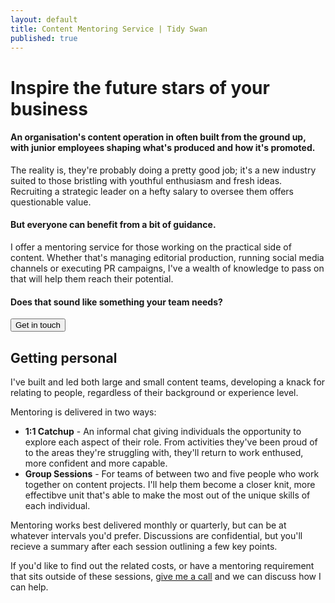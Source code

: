 ```yaml
---
layout: default
title: Content Mentoring Service | Tidy Swan
published: true
---
```


# Inspire the future stars of your business

#### An organisation's content operation in often built from the ground up, with junior employees shaping what's produced and how it's promoted.

The reality is, they're probably doing a pretty good job; it's a new industry suited to those bristling with youthful enthusiasm and fresh ideas. Recruiting a strategic leader on a hefty salary to oversee them offers questionable value.

#### But everyone can benefit from a bit of guidance.

I offer a mentoring service for those working on the practical side of content. Whether that's managing editorial production, running social media channels or executing PR campaigns, I've a wealth of knowledge to pass on that will help them reach their potential. 

#### Does that sound like something your team needs?

<a href="/contact"><button class="button">Get in touch</button></a>

## Getting personal

I've built and led both large and small content teams, developing a knack for relating to people, regardless of their background or experience level.

Mentoring is delivered in two ways:

- **1:1 Catchup** - An informal chat giving individuals the opportunity to explore each aspect of their role. From activities they've been proud of to the areas they're struggling with, they'll return to work enthused, more confident and more capable.
- **Group Sessions** - For teams of between two and five people who work together on content projects. I'll help them become a closer knit, more effectibve unit that's able to make the most out of the unique skills of each individual. 

Mentoring works best delivered monthly or quarterly, but can be at whatever intervals you'd prefer. Discussions are confidential, but you'll recieve a summary after each session outlining a few key points.

If you'd like to find out the related costs, or have a mentoring requirement that sits outside of these sessions, [give me a call](/contact) and we can discuss how I can help.

